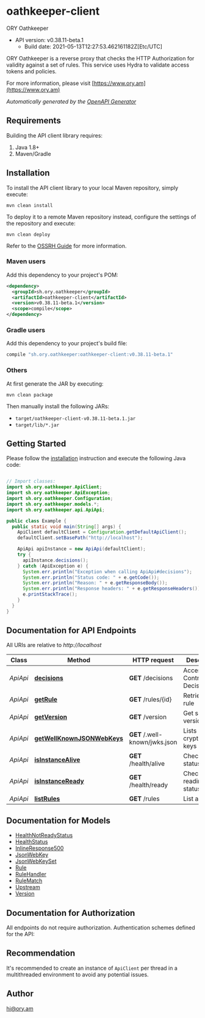 # oathkeeper-client

ORY Oathkeeper
- API version: v0.38.11-beta.1
  - Build date: 2021-05-13T12:27:53.462161182Z[Etc/UTC]

ORY Oathkeeper is a reverse proxy that checks the HTTP Authorization for validity against a set of rules. This service uses Hydra to validate access tokens and policies.

  For more information, please visit [https://www.ory.am](https://www.ory.am)

*Automatically generated by the [OpenAPI Generator](https://openapi-generator.tech)*


## Requirements

Building the API client library requires:
1. Java 1.8+
2. Maven/Gradle

## Installation

To install the API client library to your local Maven repository, simply execute:

```shell
mvn clean install
```

To deploy it to a remote Maven repository instead, configure the settings of the repository and execute:

```shell
mvn clean deploy
```

Refer to the [OSSRH Guide](http://central.sonatype.org/pages/ossrh-guide.html) for more information.

### Maven users

Add this dependency to your project's POM:

```xml
<dependency>
  <groupId>sh.ory.oathkeeper</groupId>
  <artifactId>oathkeeper-client</artifactId>
  <version>v0.38.11-beta.1</version>
  <scope>compile</scope>
</dependency>
```

### Gradle users

Add this dependency to your project's build file:

```groovy
compile "sh.ory.oathkeeper:oathkeeper-client:v0.38.11-beta.1"
```

### Others

At first generate the JAR by executing:

```shell
mvn clean package
```

Then manually install the following JARs:

* `target/oathkeeper-client-v0.38.11-beta.1.jar`
* `target/lib/*.jar`

## Getting Started

Please follow the [installation](#installation) instruction and execute the following Java code:

```java

// Import classes:
import sh.ory.oathkeeper.ApiClient;
import sh.ory.oathkeeper.ApiException;
import sh.ory.oathkeeper.Configuration;
import sh.ory.oathkeeper.models.*;
import sh.ory.oathkeeper.api.ApiApi;

public class Example {
  public static void main(String[] args) {
    ApiClient defaultClient = Configuration.getDefaultApiClient();
    defaultClient.setBasePath("http://localhost");

    ApiApi apiInstance = new ApiApi(defaultClient);
    try {
      apiInstance.decisions();
    } catch (ApiException e) {
      System.err.println("Exception when calling ApiApi#decisions");
      System.err.println("Status code: " + e.getCode());
      System.err.println("Reason: " + e.getResponseBody());
      System.err.println("Response headers: " + e.getResponseHeaders());
      e.printStackTrace();
    }
  }
}

```

## Documentation for API Endpoints

All URIs are relative to *http://localhost*

Class | Method | HTTP request | Description
------------ | ------------- | ------------- | -------------
*ApiApi* | [**decisions**](docs/ApiApi.md#decisions) | **GET** /decisions | Access Control Decision API
*ApiApi* | [**getRule**](docs/ApiApi.md#getRule) | **GET** /rules/{id} | Retrieve a rule
*ApiApi* | [**getVersion**](docs/ApiApi.md#getVersion) | **GET** /version | Get service version
*ApiApi* | [**getWellKnownJSONWebKeys**](docs/ApiApi.md#getWellKnownJSONWebKeys) | **GET** /.well-known/jwks.json | Lists cryptographic keys
*ApiApi* | [**isInstanceAlive**](docs/ApiApi.md#isInstanceAlive) | **GET** /health/alive | Check alive status
*ApiApi* | [**isInstanceReady**](docs/ApiApi.md#isInstanceReady) | **GET** /health/ready | Check readiness status
*ApiApi* | [**listRules**](docs/ApiApi.md#listRules) | **GET** /rules | List all rules


## Documentation for Models

 - [HealthNotReadyStatus](docs/HealthNotReadyStatus.md)
 - [HealthStatus](docs/HealthStatus.md)
 - [InlineResponse500](docs/InlineResponse500.md)
 - [JsonWebKey](docs/JsonWebKey.md)
 - [JsonWebKeySet](docs/JsonWebKeySet.md)
 - [Rule](docs/Rule.md)
 - [RuleHandler](docs/RuleHandler.md)
 - [RuleMatch](docs/RuleMatch.md)
 - [Upstream](docs/Upstream.md)
 - [Version](docs/Version.md)


## Documentation for Authorization

All endpoints do not require authorization.
Authentication schemes defined for the API:

## Recommendation

It's recommended to create an instance of `ApiClient` per thread in a multithreaded environment to avoid any potential issues.

## Author

hi@ory.am

